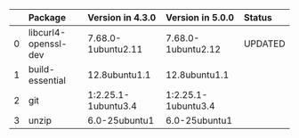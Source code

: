 <!-- markdown-link-check-disable -->

|    | Package              | Version in 4.3.0    | Version in 5.0.0    | Status   |
|---:|:---------------------|:--------------------|:--------------------|:---------|
|  0 | libcurl4-openssl-dev | 7.68.0-1ubuntu2.11  | 7.68.0-1ubuntu2.12  | UPDATED  |
|  1 | build-essential      | 12.8ubuntu1.1       | 12.8ubuntu1.1       |          |
|  2 | git                  | 1:2.25.1-1ubuntu3.4 | 1:2.25.1-1ubuntu3.4 |          |
|  3 | unzip                | 6.0-25ubuntu1       | 6.0-25ubuntu1       |          |